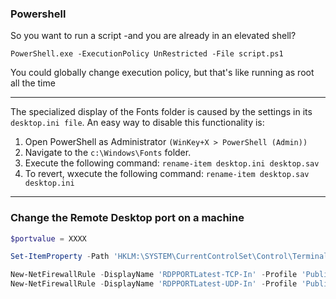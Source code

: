 ### Powershell

So you want to run a script -and you are already in an elevated shell?

```PowerShell.exe -ExecutionPolicy UnRestricted -File script.ps1```

You could globally change execution policy, but that's like running as root all the time


***
The specialized display of the Fonts folder is caused by the settings in its ```desktop.ini file```. An easy way to disable this functionality is:

1. Open PowerShell as Administrator ```(WinKey+X > PowerShell (Admin))```
2. Navigate to the ```c:\Windows\Fonts``` folder.
3. Execute the following command: ```rename-item desktop.ini desktop.sav```
4. To revert, wxecute the following command: ```rename-item desktop.sav desktop.ini```

***
### Change the Remote Desktop port on a machine

```powershell
$portvalue = XXXX

Set-ItemProperty -Path 'HKLM:\SYSTEM\CurrentControlSet\Control\Terminal Server\WinStations\RDP-Tcp' -name "PortNumber" -Value $portvalue 

New-NetFirewallRule -DisplayName 'RDPPORTLatest-TCP-In' -Profile 'Public' -Direction Inbound -Action Allow -Protocol TCP -LocalPort $portvalue 
New-NetFirewallRule -DisplayName 'RDPPORTLatest-UDP-In' -Profile 'Public' -Direction Inbound -Action Allow -Protocol UDP -LocalPort $portvalue 
```

